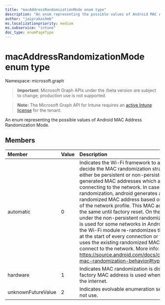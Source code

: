 ```yaml
---
title: "macAddressRandomizationMode enum type"
description: "An enum representing the possible values of Android MAC Address Randomization Mode."
author: "jaiprakashmb"
ms.localizationpriority: medium
ms.subservice: "intune"
doc_type: enumPageType
---
```


# macAddressRandomizationMode enum type

Namespace: microsoft.graph
> **Important:** Microsoft Graph APIs under the /beta version are subject to change; production use is not supported.

> **Note:** The Microsoft Graph API for Intune requires an [active Intune license](https://go.microsoft.com/fwlink/?linkid=839381) for the tenant.


An enum representing the possible values of Android MAC Address Randomization Mode.

## Members
|Member|Value|Description|
|:---|:---|:---|
|automatic|0|Indicates the Wi-Fi framework to automatically decide the MAC randomization strategy. This can either be persistent or non-persistent randomly generated MAC addresses which are used while connecting to the network. In case of Persistent randomization, android generates a persistent randomized MAC address based on the parameters of the network profile. This MAC address remains the same until factory reset. On the other hand under the non-persistent randomization type, which is used for some networks in Android 12 or higher, the Wi-Fi module re-randomizes the MAC address at the start of every connection or the framework uses the existing randomized MAC address to connect to the network. More info: https://source.android.com/docs/core/connect/wifi-mac-randomization-behavior#types|
|hardware|1|Indicates MAC randomization is disabled and the factory MAC address is used when connecting to the internet.|
|unknownFutureValue|2|Indicates evolvable enumeration sentinel value. Do not use.|
